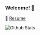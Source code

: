 ### Welcome! 👋

📑 <a href="https://www.notion.so/Resume-ac983b822ed249f48fd0569235c39efa">Resume</a>


![Github Stats](https://github-readme-stats.vercel.app/api?username=Jeong-Bin&theme=solarized-light&show_icons=true)
<!--
**Jeong-Bin/Jeong-Bin** is a ✨ _special_ ✨ repository because its `README.md` (this file) appears on your GitHub profile.

Here are some ideas to get you started:

- 🔭 I’m currently working on ...
- 🌱 I’m currently learning ...
- 👯 I’m looking to collaborate on ...
- 🤔 I’m looking for help with ...
- 💬 Ask me about ...
- 📫 How to reach me: ...
- 😄 Pronouns: ...
- ⚡ Fun fact: ...
-->
